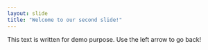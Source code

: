 ```yaml
---
layout: slide
title: "Welcome to our second slide!"
---
```

This text is written for demo purpose.
Use the left arrow to go back!
